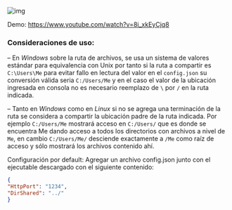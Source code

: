 ![img](https://awebytes.wordpress.com/wp-content/uploads/2020/06/cap_win32.png)

Demo: https://www.youtube.com/watch?v=8i_xkEyCjq8

### Consideraciones de uso:

– En *Windows* sobre la ruta de archivos, se usa un sistema de valores estándar para equivalencia con Unix por tanto si la ruta a compartir es `C:\Users\Me` 
para evitar fallo en lectura del valor en el `config.json` su conversión válida seria `C:/Users/Me` y en el caso el valor de la ubicación ingresada 
en consola no es necesario reemplazo de `\` por `/` en la ruta indicada.

– Tanto en *Windows* como en *Linux* si no se agrega una terminación de la ruta se considera a compartir la ubicación padre de la ruta indicada. 
Por ejemplo `C:/Users/Me` mostrará acceso en `C:/Users/` que es donde se encuentra Me dando acceso a todos los directorios con archivos a nivel de `Me`, 
en cambio `C:/Users/Me/` desciende exactamente a `/Me` como raíz de acceso y sólo mostrará los archivos contenido ahí.

Configuración por default:
Agregar un archivo config.json junto con el ejecutable descargado con el siguiente contenido:

```json
{
"HttpPort": "1234",
"DirShared": "../"
}
```
